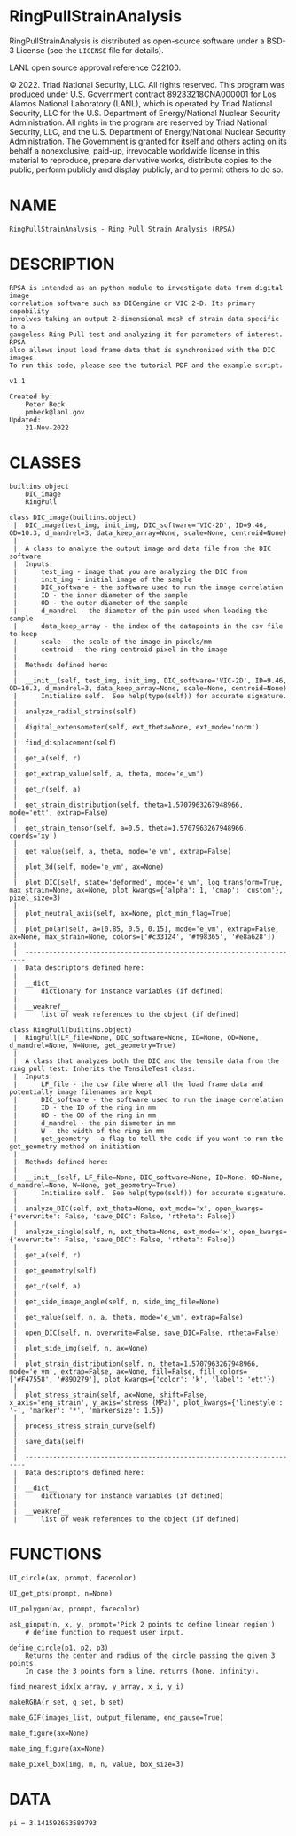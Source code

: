 # RingPullStrainAnalysis

RingPullStrainAnalysis is distributed as open-source software under a BSD-3 License (see the ``LICENSE`` file for details).

LANL open source approval reference C22100.

© 2022. Triad National Security, LLC. All rights reserved.
This program was produced under U.S. Government contract 89233218CNA000001 for Los Alamos
National Laboratory (LANL), which is operated by Triad National Security, LLC for the U.S.
Department of Energy/National Nuclear Security Administration. All rights in the program are
reserved by Triad National Security, LLC, and the U.S. Department of Energy/National Nuclear
Security Administration. The Government is granted for itself and others acting on its behalf a
nonexclusive, paid-up, irrevocable worldwide license in this material to reproduce, prepare
derivative works, distribute copies to the public, perform publicly and display publicly, and to permit
others to do so.

# NAME
    RingPullStrainAnalysis - Ring Pull Strain Analysis (RPSA)

# DESCRIPTION
    RPSA is intended as an python module to investigate data from digital image 
    correlation software such as DICengine or VIC 2-D. Its primary capability
    involves taking an output 2-dimensional mesh of strain data specific to a 
    gaugeless Ring Pull test and analyzing it for parameters of interest. RPSA 
    also allows input load frame data that is synchronized with the DIC images.
    To run this code, please see the tutorial PDF and the example script.
    
    v1.1
    
    Created by:
        Peter Beck
        pmbeck@lanl.gov
    Updated:
        21-Nov-2022

# CLASSES
    builtins.object
        DIC_image
        RingPull
    
    class DIC_image(builtins.object)
     |  DIC_image(test_img, init_img, DIC_software='VIC-2D', ID=9.46, OD=10.3, d_mandrel=3, data_keep_array=None, scale=None, centroid=None)
     |  
     |  A class to analyze the output image and data file from the DIC software
     |  Inputs:
     |      test_img - image that you are analyzing the DIC from
     |      init_img - initial image of the sample
     |      DIC_software - the software used to run the image correlation
     |      ID - the inner diameter of the sample
     |      OD - the outer diameter of the sample
     |      d_mandrel - the diameter of the pin used when loading the sample
     |      data_keep_array - the index of the datapoints in the csv file to keep
     |      scale - the scale of the image in pixels/mm   
     |      centroid - the ring centroid pixel in the image
     |  
     |  Methods defined here:
     |  
     |  __init__(self, test_img, init_img, DIC_software='VIC-2D', ID=9.46, OD=10.3, d_mandrel=3, data_keep_array=None, scale=None, centroid=None)
     |      Initialize self.  See help(type(self)) for accurate signature.
     |  
     |  analyze_radial_strains(self)
     |  
     |  digital_extensometer(self, ext_theta=None, ext_mode='norm')
     |  
     |  find_displacement(self)
     |  
     |  get_a(self, r)
     |  
     |  get_extrap_value(self, a, theta, mode='e_vm')
     |  
     |  get_r(self, a)
     |  
     |  get_strain_distribution(self, theta=1.5707963267948966, mode='ett', extrap=False)
     |  
     |  get_strain_tensor(self, a=0.5, theta=1.5707963267948966, coords='xy')
     |  
     |  get_value(self, a, theta, mode='e_vm', extrap=False)
     |  
     |  plot_3d(self, mode='e_vm', ax=None)
     |  
     |  plot_DIC(self, state='deformed', mode='e_vm', log_transform=True, max_strain=None, ax=None, plot_kwargs={'alpha': 1, 'cmap': 'custom'}, pixel_size=3)
     |  
     |  plot_neutral_axis(self, ax=None, plot_min_flag=True)
     |  
     |  plot_polar(self, a=[0.85, 0.5, 0.15], mode='e_vm', extrap=False, ax=None, max_strain=None, colors=['#c33124', '#f98365', '#e8a628'])
     |  
     |  ----------------------------------------------------------------------
     |  Data descriptors defined here:
     |  
     |  __dict__
     |      dictionary for instance variables (if defined)
     |  
     |  __weakref__
     |      list of weak references to the object (if defined)
    
    class RingPull(builtins.object)
     |  RingPull(LF_file=None, DIC_software=None, ID=None, OD=None, d_mandrel=None, W=None, get_geometry=True)
     |  
     |  A class that analyzes both the DIC and the tensile data from the ring pull test. Inherits the TensileTest class.
     |  Inputs:
     |      LF_file - the csv file where all the load frame data and potentially image filenames are kept
     |      DIC_software - the software used to run the image correlation
     |      ID - the ID of the ring in mm
     |      OD - the OD of the ring in mm
     |      d_mandrel - the pin diameter in mm
     |      W - the width of the ring in mm
     |      get_geometry - a flag to tell the code if you want to run the get_geometry method on initiation
     |  
     |  Methods defined here:
     |  
     |  __init__(self, LF_file=None, DIC_software=None, ID=None, OD=None, d_mandrel=None, W=None, get_geometry=True)
     |      Initialize self.  See help(type(self)) for accurate signature.
     |  
     |  analyze_DIC(self, ext_theta=None, ext_mode='x', open_kwargs={'overwrite': False, 'save_DIC': False, 'rtheta': False})
     |  
     |  analyze_single(self, n, ext_theta=None, ext_mode='x', open_kwargs={'overwrite': False, 'save_DIC': False, 'rtheta': False})
     |  
     |  get_a(self, r)
     |  
     |  get_geometry(self)
     |  
     |  get_r(self, a)
     |  
     |  get_side_image_angle(self, n, side_img_file=None)
     |  
     |  get_value(self, n, a, theta, mode='e_vm', extrap=False)
     |  
     |  open_DIC(self, n, overwrite=False, save_DIC=False, rtheta=False)
     |  
     |  plot_side_img(self, n, ax=None)
     |  
     |  plot_strain_distribution(self, n, theta=1.5707963267948966, mode='e_vm', extrap=False, ax=None, fill=False, fill_colors=['#F47558', '#89D279'], plot_kwargs={'color': 'k', 'label': 'ett'})
     |  
     |  plot_stress_strain(self, ax=None, shift=False, x_axis='eng_strain', y_axis='stress (MPa)', plot_kwargs={'linestyle': '-', 'marker': '*', 'markersize': 1.5})
     |  
     |  process_stress_strain_curve(self)
     |  
     |  save_data(self)
     |  
     |  ----------------------------------------------------------------------
     |  Data descriptors defined here:
     |  
     |  __dict__
     |      dictionary for instance variables (if defined)
     |  
     |  __weakref__
     |      list of weak references to the object (if defined)

# FUNCTIONS
    UI_circle(ax, prompt, facecolor)
    
    UI_get_pts(prompt, n=None)
    
    UI_polygon(ax, prompt, facecolor)
    
    ask_ginput(n, x, y, prompt='Pick 2 points to define linear region')
        # define function to request user input.
    
    define_circle(p1, p2, p3)
        Returns the center and radius of the circle passing the given 3 points.
        In case the 3 points form a line, returns (None, infinity).
    
    find_nearest_idx(x_array, y_array, x_i, y_i)
    
    makeRGBA(r_set, g_set, b_set)
    
    make_GIF(images_list, output_filename, end_pause=True)
    
    make_figure(ax=None)
    
    make_img_figure(ax=None)
    
    make_pixel_box(img, m, n, value, box_size=3)

# DATA
    pi = 3.141592653589793


